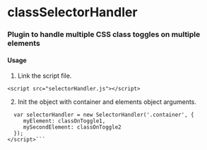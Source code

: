 # classSelectorHandler

### Plugin to handle multiple CSS class toggles on multiple elements

#### Usage

1. Link the script file.

```<script src="selectorHandler.js"></script>```

2. Init the object with container and elements object arguments.

```<script>
  var selectorHandler = new SelectorHandler('.container', {
     myElement: classOnToggle1,
     mySecondElement: classOnToggle2
  });
</script>```
